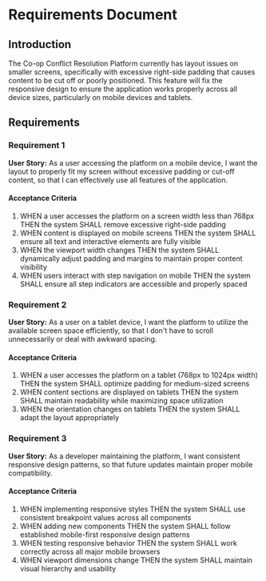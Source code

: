 # Requirements Document

## Introduction

The Co-op Conflict Resolution Platform currently has layout issues on smaller screens, specifically with excessive right-side padding that causes content to be cut off or poorly positioned. This feature will fix the responsive design to ensure the application works properly across all device sizes, particularly on mobile devices and tablets.

## Requirements

### Requirement 1

**User Story:** As a user accessing the platform on a mobile device, I want the layout to properly fit my screen without excessive padding or cut-off content, so that I can effectively use all features of the application.

#### Acceptance Criteria

1. WHEN a user accesses the platform on a screen width less than 768px THEN the system SHALL remove excessive right-side padding
2. WHEN content is displayed on mobile screens THEN the system SHALL ensure all text and interactive elements are fully visible
3. WHEN the viewport width changes THEN the system SHALL dynamically adjust padding and margins to maintain proper content visibility
4. WHEN users interact with step navigation on mobile THEN the system SHALL ensure all step indicators are accessible and properly spaced

### Requirement 2

**User Story:** As a user on a tablet device, I want the platform to utilize the available screen space efficiently, so that I don't have to scroll unnecessarily or deal with awkward spacing.

#### Acceptance Criteria

1. WHEN a user accesses the platform on a tablet (768px to 1024px width) THEN the system SHALL optimize padding for medium-sized screens
2. WHEN content sections are displayed on tablets THEN the system SHALL maintain readability while maximizing space utilization
3. WHEN the orientation changes on tablets THEN the system SHALL adapt the layout appropriately

### Requirement 3

**User Story:** As a developer maintaining the platform, I want consistent responsive design patterns, so that future updates maintain proper mobile compatibility.

#### Acceptance Criteria

1. WHEN implementing responsive styles THEN the system SHALL use consistent breakpoint values across all components
2. WHEN adding new components THEN the system SHALL follow established mobile-first responsive design patterns
3. WHEN testing responsive behavior THEN the system SHALL work correctly across all major mobile browsers
4. WHEN viewport dimensions change THEN the system SHALL maintain visual hierarchy and usability